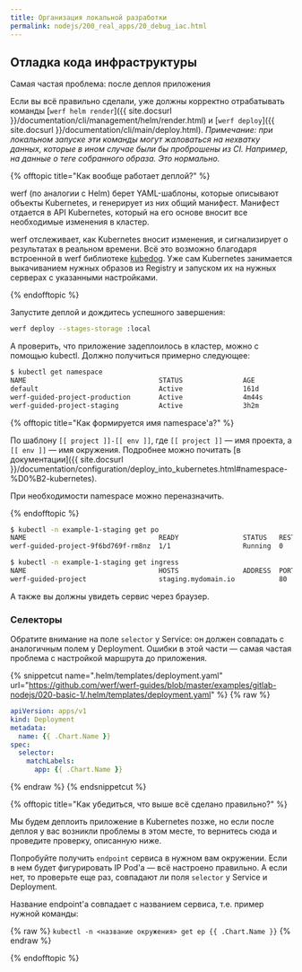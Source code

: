```yaml
---
title: Организация локальной разработки
permalink: nodejs/200_real_apps/20_debug_iac.html
---
```





## Отладка кода инфраструктуры

Самая частая проблема: после деплоя приложения 

Если вы всё правильно сделали, уже должны корректно отрабатывать команды [`werf helm render`]({{ site.docsurl }}/documentation/cli/management/helm/render.html) и [`werf deploy`]({{ site.docsurl }}/documentation/cli/main/deploy.html). _Примечание: при локальном запуске эти команды могут жаловаться на нехватку данных, которые в ином случае были бы проброшены из CI. Например, на данные о теге собранного образа. Это нормально._

{% offtopic title="Как вообще работает деплой?" %}

werf (по аналогии с Helm) берет YAML-шаблоны, которые описывают объекты Kubernetes, и генерирует из них общий манифест. Манифест отдается в API Kubernetes, который на его основе вносит все необходимые изменения в кластер.

werf отслеживает, как Kubernetes вносит изменения, и сигнализирует о результатах в реальном времени. Всё это возможно благодаря встроенной в werf библиотеке [kubedog](https://github.com/werf/kubedog). Уже сам Kubernetes занимается выкачиванием нужных образов из Registry и запуском их на нужных серверах с указанными настройками.

{% endofftopic %}

Запустите деплой и дождитесь успешного завершения:

```bash
werf deploy --stages-storage :local
```

А проверить, что приложение задеплоилось в кластер, можно с помощью kubectl. Должно получиться примерно следующее:

```bash
$ kubectl get namespace
NAME                                 STATUS               AGE
default                              Active               161d
werf-guided-project-production       Active               4m44s
werf-guided-project-staging          Active               3h2m
```

{% offtopic title="Как формируется имя namespace'а?" %}

По шаблону `[[ project ]]-[[ env ]]`, где `[[ project ]]` — имя проекта, а `[[ env ]]` — имя окружения. Подробнее можно почитать [в документации]({{ site.docsurl }}/documentation/configuration/deploy_into_kubernetes.html#namespace-%D0%B2-kubernetes).

При необходимости namespace можно переназначить.

{% endofftopic %}

```bash
$ kubectl -n example-1-staging get po
NAME                                 READY                STATUS   RESTARTS  AGE
werf-guided-project-9f6bd769f-rm8nz  1/1                  Running  0         6m12s
```

```bash
$ kubectl -n example-1-staging get ingress
NAME                                 HOSTS                ADDRESS  PORTS     AGE
werf-guided-project                  staging.mydomain.io           80        6m18s
```

А также вы должны увидеть сервис через браузер.



### Селекторы


Обратите внимание на поле `selector` у Service: он должен совпадать с аналогичным полем у Deployment. Ошибки в этой части — самая частая проблема с настройкой маршрута до приложения.

{% snippetcut name=".helm/templates/deployment.yaml" url="https://github.com/werf/werf-guides/blob/master/examples/gitlab-nodejs/020-basic-1/.helm/templates/deployment.yaml" %}
{% raw %}
```yaml
apiVersion: apps/v1
kind: Deployment
metadata:
  name: {{ .Chart.Name }}
spec:
  selector:
    matchLabels:
      app: {{ .Chart.Name }}
```
{% endraw %}
{% endsnippetcut %}

{% offtopic title="Как убедиться, что выше всё сделано правильно?" %}

Мы будем деплоить приложение в Kubernetes позже, но если после деплоя у вас возникли проблемы в этом месте, то вернитесь сюда и проведите проверку, описанную ниже.

Попробуйте получить `endpoint` сервиса в нужном вам окружении. Если в нем будет фигурировать IP Pod'а — всё настроено правильно. А если нет, то проверьте еще раз, совпадают ли поля `selector` у Service и Deployment.

Название endpoint'а совпадает с названием сервиса, т.е. пример нужной команды:

{% raw %}
`kubectl -n <название окружения> get ep {{ .Chart.Name }}`
{% endraw %}

{% endofftopic %}
